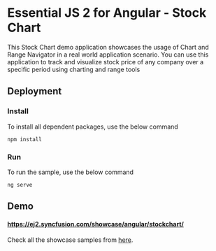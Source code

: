 # Essential JS 2 for Angular - Stock Chart

This Stock Chart  demo application showcases the usage of Chart and Range Navigator in a real world application scenario. You can use this application to track and visualize stock price of any company over a specific period using charting and range tools

## Deployment

### Install

To install all dependent packages, use the below command

```
npm install
```

### Run

To run the sample, use the below command

```
ng serve
```

## Demo

#### <a href="https://ej2.syncfusion.com/showcase/angular/stockchart/" target="_blank">https://ej2.syncfusion.com/showcase/angular/stockchart/</a>

Check all the showcase samples from <a href="https://ej2.syncfusion.com/home/angular.html" target="_blank">here</a>.